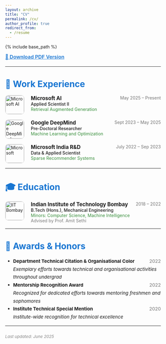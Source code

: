```yaml
---
layout: archive
title: "CV"
permalink: /cv/
author_profile: true
redirect_from:
  - /resume
---
```


{% include base_path %}

<div style="margin-bottom:1.5em;">
  <a href="https://drive.google.com/file/d/11fC3_yT_D9idYbdLQEmR9TnzYQP7Sdbz/view?usp=sharing" style="font-size:1.15em; font-weight:600; color:#1976d2;">
    📄 Download PDF Version
  </a>
</div>

---

# <span style="color:#1976d2;">💼 Work Experience</span>

<div style="display:flex;align-items:flex-start;gap:1.5em;margin-bottom:1.2em;">
  <img src="{{ site.url }}/images/resume/microsoft_ai_logo.jpg" alt="Microsoft AI" style="width:60px; border-radius:10px; border:1px solid #d3d3d3;flex-shrink:0;">
  <div style="flex:1;">
    <span style="font-size:1.2em;font-weight:700;">Microsoft AI</span>
    <span style="color:#757575; float:right;">May 2025 – Present</span><br>
    <span style="font-weight:500;">Applied Scientist II</span><br>
    <span style="color:#388e3c;">Retrieval Augmented Generation</span>
  </div>
</div>

<div style="display:flex;align-items:flex-start;gap:1.5em;margin-bottom:1.2em;">
  <img src="{{ site.url }}/images/resume/gdm.jpg" alt="Google DeepMind" style="width:60px; border-radius:10px; border:1px solid #d3d3d3;flex-shrink:0;">
  <div style="flex:1;">
    <span style="font-size:1.2em;font-weight:700;">Google DeepMind</span>
    <span style="color:#757575; float:right;">Sept 2023 – May 2025</span><br>
    <span style="font-weight:500;">Pre-Doctoral Researcher</span><br>
    <span style="color:#388e3c;">Machine Learning and Optimization</span>
  </div>
</div>

<div style="display:flex;align-items:flex-start;gap:1.5em;margin-bottom:1.2em;">
  <img src="{{ site.url }}/images/resume/msft.png" alt="Microsoft" style="width:60px; border-radius:10px; border:1px solid #d3d3d3;flex-shrink:0;">
  <div style="flex:1;">
    <span style="font-size:1.2em;font-weight:700;">Microsoft India R&D</span>
    <span style="color:#757575; float:right;">July 2022 – Sep 2023</span><br>
    <span style="font-weight:500;">Data & Applied Scientist</span><br>
    <span style="color:#388e3c;">Sparse Recommender Systems</span>
  </div>
</div>

---

# <span style="color:#1976d2;">🎓 Education</span>

<div style="display:flex;align-items:flex-start;gap:1.5em;margin-bottom:1.2em;">
  <img src="{{ site.url }}/images/resume/iitb.png" alt="IIT Bombay" style="width:60px; border-radius:10px; border:1px solid #d3d3d3;flex-shrink:0;">
  <div style="flex:1;">
    <span style="font-size:1.2em;font-weight:700;">Indian Institute of Technology Bombay</span>
    <span style="color:#757575; float:right;">2018 – 2022</span><br>
    <span style="font-weight:500;">B.Tech (Hons.), Mechanical Engineering</span><br>
    <span style="color:#388e3c;">Minors: Computer Science, Machine Intelligence</span><br>
    <span style="color:#7a7a7a;">Advised by Prof. Amit Sethi</span>
  </div>
</div>

---

# <span style="color:#1976d2;">🌟 Awards & Honors</span>

<ul style="font-size:1.08em;line-height:1.7;">
  <li>
    <b>Department Technical Citation & Organisational Color</b>
    <span style="color:#757575;float:right;">2022</span><br>
    <i>Exemplary efforts towards technical and organisational activities throughout undergrad</i>
  </li>
  <li>
    <b>Mentorship Recognition Award</b>
    <span style="color:#757575;float:right;">2022</span><br>
    <i>Recognized for dedicated efforts towards mentoring freshmen and sophomores</i>
  </li>
  <li>
    <b>Institute Technical Special Mention</b>
    <span style="color:#757575;float:right;">2020</span><br>
    <i>Institute-wide recognition for technical excellence</i>
  </li>
</ul>

---

<div style="margin-top:2em; color:#888; font-size:0.95em;">
  <em>Last updated: June 2025</em>
</div>